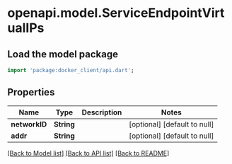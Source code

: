 # openapi.model.ServiceEndpointVirtualIPs

## Load the model package
```dart
import 'package:docker_client/api.dart';
```

## Properties
Name | Type | Description | Notes
------------ | ------------- | ------------- | -------------
**networkID** | **String** |  | [optional] [default to null]
**addr** | **String** |  | [optional] [default to null]

[[Back to Model list]](../README.md#documentation-for-models) [[Back to API list]](../README.md#documentation-for-api-endpoints) [[Back to README]](../README.md)


